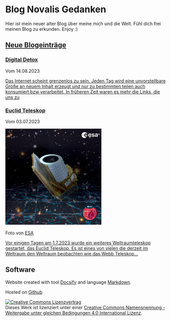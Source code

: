 # Blog Novalis Gedanken

Hier ist mein neuer alter Blog über meine mich und die Welt. Fühl dich frei meinen Blog zu erkunden. Enjoy :)

## [Neue Blogeinträge](Blog.md)

### [Digital Detox](Blog/Digital_Detox.md)
Vom 14.08.2023

[Das Internet scheint grenzenlos zu sein. Jeden Tag wird eine unvorstellbare Größe an neuem Inhalt erzeugt und nur zu bestimmten teilen auch konsumiert bzw verarbeitet. In früheren Zeit waren es mehr die Links, die uns zu](Blog/Digital_Detox.md)

### [Euclid Teleskop](Blog/Euclid_Teleskop.md)
Vom 03.07.2023
<div>
<img width="300" src="./Media/Euclid_Poster.jpg"/>
</div>

Foto von [ESA](https://www.esa.int/Science_Exploration/Space_Science/Euclid/Euclid_wallpapers)
<div>

[Vor einigen Tagen am 1.7.2023 wurde ein weiteres Weltraumteleskop gestartet, das Euclid Teleskop. Es ist eines von vielen die derzeit im Weltraum den Weltraum beobachten wie das Webb Teleskop...](Blog/Euclid_Teleskop.md)




## Software

Website created with tool [Docsify](https://docsify.js.org/) and language [Markdown](https://markdown.de/).

Hosted on [Github](https://github.com/christiang7/novalisgedanken)

<a rel="license" href="http://creativecommons.org/licenses/by-sa/4.0/"><img alt="Creative Commons Lizenzvertrag" style="border-width:0" src="https://i.creativecommons.org/l/by-sa/4.0/88x31.png" /></a><br />Dieses Werk ist lizenziert unter einer <a rel="license" href="http://creativecommons.org/licenses/by-sa/4.0/">Creative Commons Namensnennung - Weitergabe unter gleichen Bedingungen 4.0 International Lizenz</a>.